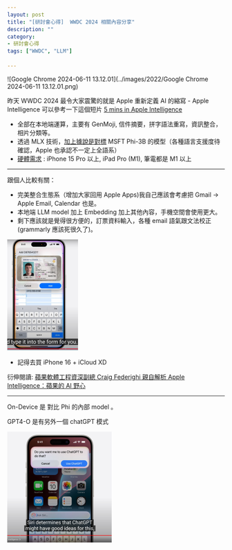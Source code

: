 ```yaml
---
layout: post
title: "[研討會心得]  WWDC 2024 相關內容分享"
description: ""
category: 
- 研討會心得
tags: ["WWDC", "LLM"]

---
```


![Google Chrome 2024-06-11 13.12.01](../images/2022/Google Chrome 2024-06-11 13.12.01.png)

昨天 WWDC 2024 最令大家震驚的就是 Apple 重新定義 AI 的縮寫 - Apple Intelligence
可以參考一下這個短片 [5 mins in Apple Intelligence](https://www.youtube.com/watch?v=Q_EYoV1kZWk)

- 全部在本地端運算，主要有 GenMoji, 信件摘要，拼字語法重寫，資訊整合，相片分類等。
- 透過 MLX 技術，[加上據說是對標](https://machinelearning.apple.com/research/introducing-apple-foundation-models) MSFT Phi-3B 的模型（各種語言支援度待確認，Apple 也承認不一定上全語系） 
- [硬體需求](https://www.apple.com/apple-intelligence/) : iPhone 15 Pro 以上, iPad Pro (M1),  筆電都是 M1 以上

----
跟個人比較有關：

- 完美整合生態系（增加大家回用 Apple Apps)我自己應該會考慮把 Gmail -> Apple Email, Calendar 也是。
- 本地端 LLM model 加上 Embedding 加上其他內容，手機空間會使用更大。
- 剩下應該就是覺得很方便的，訂票資料輸入，各種 email 語氣跟文法校正(grammarly 應該死很久了)。

<img src="../images/2022/Google Chrome 2024-06-11 10.57.04.png" alt="Google Chrome 2024-06-11 10.57.04" style="zoom:25%;" />

- 記得去買 iPhone 16 + iCloud  XD 

衍伸閱讀:  [蘋果軟體工程資深副總 Craig Federighi 親自解析 Apple Intelligence：蘋果的 AI 野心](https://www.inside.com.tw/feature/apple-wwdc-2024/35282-apple-ai-stategy-apple-intelligence)

----

On-Device 是 對比 Phi 的內部 model 。

GPT4-O 是有另外一個 chatGPT 模式

<img src="../images/2022/Google Chrome 2024-06-11 13.49.22.png" alt="Google Chrome 2024-06-11 13.49.22" style="zoom:25%;" />
